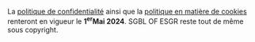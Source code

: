 La [politique de confidentialité](https://github.com/SOFTWARE-JJP1114STUDIO/SGBL-OF-ESGR/blob/SGBL_OF_ESGR/privacy-policy.md) ainsi que la [politique en matière de cookies](https://github.com/SOFTWARE-JJP1114STUDIO/SGBL-OF-ESGR/blob/SGBL_OF_ESGR/cookie-policy.md) renteront en vigueur le **1<sup>er</sup>Mai 2024**. SGBL OF ESGR reste tout de même sous copyright.
